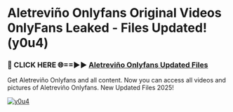 # Aletreviño Onlyfans Original Videos 0nlyFans Leaked - Files Updated! (y0u4)

<h3>🔴 CLICK HERE 🌐==►► <a href="https://tinyurl.com/ehrbuxhb" rel="nofollow">Aletreviño Onlyfans Updated Files</a></h3>

Get Aletreviño Onlyfans and all content. Now you can access all videos and pictures of Aletreviño Onlyfans. New Updated Files 2025!

[![y0u4](https://i.imgur.com/lVYEuWS.gif)](https://tinyurl.com/ehrbuxhb)
